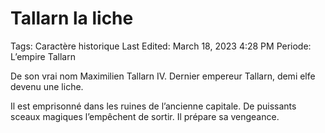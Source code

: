 # Tallarn la liche

Tags: Caractère historique
Last Edited: March 18, 2023 4:28 PM
Periode: L’empire Tallarn

De son vrai nom Maximilien Tallarn IV. Dernier empereur Tallarn, demi elfe devenu une liche.

Il est emprisonné dans les ruines de l’ancienne capitale. De puissants sceaux magiques l’empêchent de sortir. Il prépare sa vengeance.